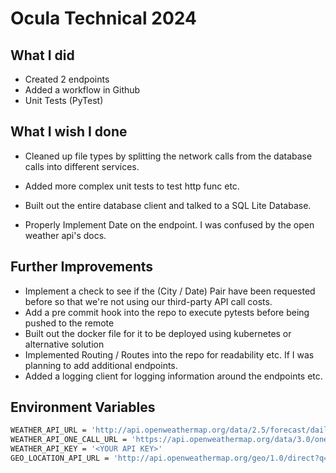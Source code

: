 # Ocula Technical 2024

## What I did
* Created 2 endpoints
* Added a workflow in Github
* Unit Tests (PyTest)
  
## What I wish I done
* Cleaned up file types by splitting the network calls from the database calls into different services.
* Added more complex unit tests to test http func etc. 
* Built out the entire database client and talked to a SQL Lite Database.

* Properly Implement Date on the endpoint. I was confused by the open weather api's docs. 

## Further Improvements
* Implement a check to see if the (City / Date) Pair have been requested before so that we're not using our third-party API call costs. 
* Add a pre commit hook into the repo to execute pytests before being pushed to the remote
* Built out the docker file for it to be deployed using kubernetes or alternative solution
* Implemented Routing / Routes into the repo for readability etc. If I was planning to add additional endpoints.
* Added a logging client for logging information around the endpoints etc. 


## Environment Variables
```bash
WEATHER_API_URL = 'http://api.openweathermap.org/data/2.5/forecast/daily?q='
WEATHER_API_ONE_CALL_URL = 'https://api.openweathermap.org/data/3.0/onecall?'
WEATHER_API_KEY = '<YOUR API KEY>'
GEO_LOCATION_API_URL = 'http://api.openweathermap.org/geo/1.0/direct?q='
````
